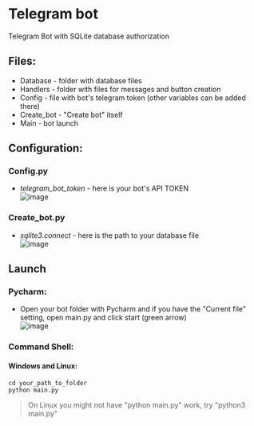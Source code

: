 # Telegram bot
Telegram Bot with SQLite database authorization

## Files:
* Database - folder with database files
* Handlers - folder with files for messages and button creation
* Config - file with bot's telegram token (other variables can be added there)
* Create_bot - "Create bot" itself
* Main - bot launch

## Configuration:
### Config.py
* _telegram_bot_token_ - here is your bot's API TOKEN \
![image](https://user-images.githubusercontent.com/46675878/220085522-77e0c1b7-d009-408d-9b9a-6c76453274ed.png)

### Create_bot.py
* _sqlite3.connect_ - here is the path to your database file \
![image](https://user-images.githubusercontent.com/46675878/220084950-576456e6-ca75-4272-9b90-896c9a6df344.png)

## Launch
### Pycharm:
* Open your bot folder with Pycharm and if you have the "Current file" setting, open main.py and click start (green arrow) \
![image](https://user-images.githubusercontent.com/46675878/220087279-5774fbc7-5bb2-4c64-92e2-c13419169500.png)

### Command Shell:
#### Windows and Linux:
```
cd your_path_to_folder
python main.py
```
> On Linux you might not have "python main.py" work, try "python3 main.py"
